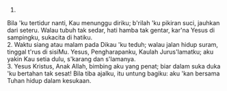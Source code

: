 1.
Bila 'ku tertidur nanti, Kau menunggu diriku; b'rilah 'ku
pikiran suci, jauhkan dari seteru. Walau tubuh tak sedar,
hati hamba tak gentar, kar'na Yesus di sampingku,
sukacita di hatiku.
<br>
2.
Waktu siang atau malam pada Dikau 'ku teduh; walau jalan
hidup suram, tinggal t'rus di sisiMu. Yesus, Pengharapanku,
Kaulah Jurus'lamatku; aku yakin Kau setia dulu, s'karang
dan s'lamanya.
<br>
3.
Yesus Kristus, Anak Allah, bimbing aku yang penat; biar dalam
suka duka 'ku bertahan tak sesat! Bila tiba ajalku, itu untung bagiku:
aku 'kan bersama Tuhan hidup dalam kesukaan.
